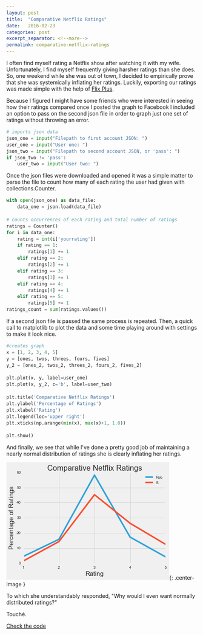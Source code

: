 ```yaml
---
layout: post
title:  "Comparative Netflix Ratings"
date:   2016-02-23
categories: post
excerpt_separator: <!--more-->
permalink: comparative-netflix-ratings
---
```


I often find myself rating a Netflix show after watching it with my wife. Unfortunately, I find myself frequently giving harsher ratings than she does. So, one weekend while she was out of town, I decided to empirically prove that she was systemically inflating her ratings. <!--more--> Luckily, exporting our ratings was made simple with the help of [Flix Plus](https://github.com/jaredsohn/flix_plus).

Because I figured I might have some friends who were interested in seeing how their ratings compared once I posted the graph to Facebook I included an option to pass on the second json file in order to graph just one set of ratings without throwing an error.

```python
# imports json data
json_one = input("Filepath to first account JSON: ")
user_one = input("User one: ")
json_two = input("Filepath to second account JSON, or 'pass': ")
if json_two != 'pass':
    user_two = input("User two: ")
```
Once the json files were downloaded and opened it was a simple matter to parse the file to count how many of each rating the user had given with collections.Counter.

```python
with open(json_one) as data_file:
    data_one = json.load(data_file)

# counts occurrences of each rating and total number of ratings    
ratings = Counter()
for i in data_one:
    rating = int(i['yourrating'])
    if rating == 1:
        ratings[1] += 1
    elif rating == 2:
        ratings[2] += 1
    elif rating == 3:
        ratings[3] += 1
    elif rating == 4:
        ratings[4] += 1
    elif rating == 5:
        ratings[5] += 1
ratings_count = sum(ratings.values())
```
If a second json file is passed the same process is repeated. Then, a quick call to matplotlib to plot the data and some time playing around with settings to make it look nice.

```python
#creates graph
x = [1, 2, 3, 4, 5]
y = [ones, twos, threes, fours, fives]
y_2 = [ones_2, twos_2, threes_2, fours_2, fives_2]

plt.plot(x, y, label=user_one)
plt.plot(x, y_2, c='b', label=user_two)

plt.title('Comparative Netflix Ratings')
plt.ylabel('Percentage of Ratings')
plt.xlabel('Rating')
plt.legend(loc='upper right')
plt.xticks(np.arange(min(x), max(x)+1, 1.0))

plt.show()
```

And finally, we see that while I've done a pretty good job of maintaining a nearly normal distribution of ratings she is clearly inflating her ratings.

![Comparative Netflix Ratings Graph](/assets/comparative_netflix_ratings.png){: .center-image }

To which she understandably responded, "Why would I even want normally distributed ratings?"

Touché.

[Check the code](https://github.com/rshipskind/netflix_ratings/blob/master/netflix_ratings.ipynb)
